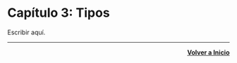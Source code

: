 # Capítulo 3: Tipos
Escribir aquí.

---
<div align="right">

[**Volver a Inicio**](https://github.com/enriqueabsurdum/golang)
</div>  